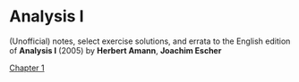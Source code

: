 # Analysis I 

(Unofficial) notes, select exercise solutions, and errata to the English edition of **Analysis I** (2005) by **Herbert Amann**, **Joachim Escher** 



[Chapter 1](mathwords.github.io/temp2.html) 